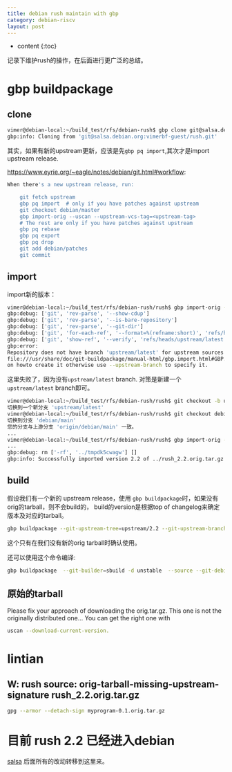 ```yaml
---
title: debian rush maintain with gbp
category: debian-riscv
layout: post
---
```

* content
{:toc}

记录下维护rush的操作，在后面进行更广泛的总结。

#  gbp buildpackage

## clone
```bash
vimer@debian-local:~/build_test/rfs/debian-rush$ gbp clone git@salsa.debian.org:vimerbf-guest/rush.git
gbp:info: Cloning from 'git@salsa.debian.org:vimerbf-guest/rush.git'
```

其实，如果有新的upstream更新，应该是先`gbp pq import`,其次才是import upstream release.

https://www.eyrie.org/~eagle/notes/debian/git.html#workflow:

```bash
When there's a new upstream release, run:

    git fetch upstream
    gbp pq import  # only if you have patches against upstream
    git checkout debian/master
    gbp import-orig --uscan --upstream-vcs-tag=<upstream-tag>
    # The rest are only if you have patches against upstream
    gbp pq rebase
    gbp pq export
    gbp pq drop
    git add debian/patches
    git commit
```

## import
import新的版本：

```bash
vimer@debian-local:~/build_test/rfs/debian-rush/rush$ gbp import-orig --uscan --debian-branch=debian/main --upstream-branch=upstream/latest --verbose   
gbp:debug: ['git', 'rev-parse', '--show-cdup']
gbp:debug: ['git', 'rev-parse', '--is-bare-repository']
gbp:debug: ['git', 'rev-parse', '--git-dir']
gbp:debug: ['git', 'for-each-ref', '--format=%(refname:short)', 'refs/heads/']
gbp:debug: ['git', 'show-ref', '--verify', 'refs/heads/upstream/latest']
gbp:error:
Repository does not have branch 'upstream/latest' for upstream sources. If there is none see
file:///usr/share/doc/git-buildpackage/manual-html/gbp.import.html#GBP.IMPORT.CONVERT
on howto create it otherwise use --upstream-branch to specify it.
```
这里失败了，因为没有`upstream/latest` branch. 对策是新建一个`upstream/latest` branch即可。

```bash
vimer@debian-local:~/build_test/rfs/debian-rush/rush$ git checkout -b upstream/latest
切换到一个新分支 'upstream/latest'
vimer@debian-local:~/build_test/rfs/debian-rush/rush$ git checkout debian/main
切换到分支 'debian/main'
您的分支与上游分支 'origin/debian/main' 一致。
...
vimer@debian-local:~/build_test/rfs/debian-rush/rush$ gbp import-orig --uscan --debian-branch=debian/main --upstream-branch=upstream/latest --verbose
...
gbp:debug: rm ['-rf', '../tmpdk5cwagw'] []
gbp:info: Successfully imported version 2.2 of ../rush_2.2.orig.tar.gz
```

## build 

假设我们有一个新的 upstream release，使用 `gbp buildpackage`时，如果没有orig的tarball，则不会build的，
build的version是根据top of changelog来确定版本及对应的tarball。

```bash
gbp buildpackage --git-upstream-tree=upstream/2.2 --git-upstream-branch=upstream/2.2  --git-builder=sbuild -d unstable  --git-debian-branch=debian/main --git-export-dir=../build-area/ --git-ignore-new  --verbose
```

这个只有在我们没有新的orig tarball时确认使用。

还可以使用这个命令编译:

```bash
gbp buildpackage  --git-builder=sbuild -d unstable  --source --git-debian-branch=debian/main --git-export-dir=../rush-build-area/  --git-ignore-new --verbose
```

## 原始的tarball

Please fix your approach of downloading the orig.tar.gz. This one is not the originally distributed one... You can get the right one with

```bash
uscan --download-current-version.
```
# lintian

## W: rush source: orig-tarball-missing-upstream-signature rush_2.2.orig.tar.gz
```bash
gpg --armor --detach-sign myprogram-0.1.orig.tar.gz
```

# 目前 rush 2.2 已经进入debian

[salsa](git@salsa.debian.org:debian/rush.git) 后面所有的改动转移到这里来。